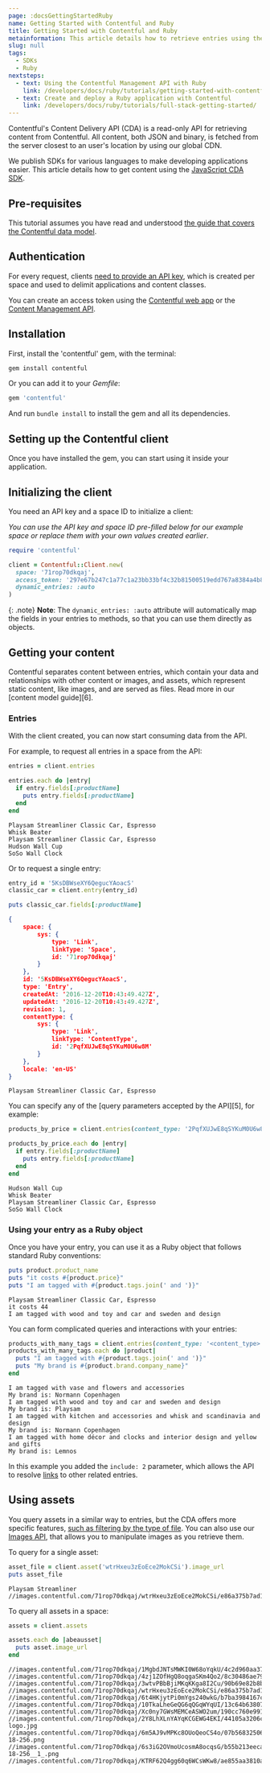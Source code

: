 ```yaml
---
page: :docsGettingStartedRuby
name: Getting Started with Contentful and Ruby
title: Getting Started with Contentful and Ruby
metainformation: This article details how to retrieve entries using the Ruby CDA SDK.
slug: null
tags:
  - SDKs
  - Ruby
nextsteps:
  - text: Using the Contentful Management API with Ruby
    link: /developers/docs/ruby/tutorials/getting-started-with-contentful-cma-and-ruby/
  - text: Create and deploy a Ruby application with Contentful
    link: /developers/docs/ruby/tutorials/full-stack-getting-started/
---
```


Contentful's Content Delivery API (CDA) is a read-only API for retrieving content from Contentful. All content, both JSON and binary, is fetched from the server closest to an user's location by using our global CDN.

We publish SDKs for various languages to make developing applications easier. This article details how to get content using the [JavaScript CDA SDK](https://github.com/contentful/contentful.js).

## Pre-requisites

This tutorial assumes you have read and understood [the guide that covers the Contentful data model](/developers/docs/concepts/data-model/).

## Authentication

For every request, clients [need to provide an API key](/developers/docs/references/authentication/), which is created per space and used to delimit applications and content classes.

You can create an access token using the [Contentful web app](https://be.contentful.com/login) or the [Content Management API](/developers/docs/references/content-management-api/#/reference/api-keys/create-an-api-key).

## Installation

First, install the 'contentful' gem, with the terminal:

```bash
gem install contentful
```

Or you can add it to your _Gemfile_:

```ruby
gem 'contentful'
```

And run `bundle install` to install the gem and all its dependencies.

## Setting up the Contentful client

Once you have installed the gem, you can start using it inside your application.

## Initializing the client

You need an API key and a space ID to initialize a client:

_You can use the API key and space ID pre-filled below for our example space or replace them with your own values created earlier_.

```ruby
require 'contentful'

client = Contentful::Client.new(
  space: '71rop70dkqaj',
  access_token: '297e67b247c1a77c1a23bb33bf4c32b81500519edd767a8384a4b8f8803fb971',
  dynamic_entries: :auto
)
```

{: .note}
**Note**: The `dynamic_entries: :auto` attribute will automatically map the fields in your entries to methods, so that you can use them directly as objects.

## Getting your content

Contentful separates content between entries, which contain your data and relationships with other content or images, and assets, which represent static content, like images, and are served as files. Read more in our [content model guide][6].

### Entries

With the client created, you can now start consuming data from the API.

For example, to request all entries in a space from the API:

```ruby
entries = client.entries

entries.each do |entry|
  if entry.fields[:productName]
    puts entry.fields[:productName]
  end
end
```

```
Playsam Streamliner Classic Car, Espresso
Whisk Beater
Playsam Streamliner Classic Car, Espresso
Hudson Wall Cup
SoSo Wall Clock
```

Or to request a single entry:

```ruby
entry_id = '5KsDBWseXY6QegucYAoacS'
classic_car = client.entry(entry_id)

puts classic_car.fields[:productName]
```

```json
{
    space: {
        sys: {
            type: 'Link',
            linkType: 'Space',
            id: '71rop70dkqaj'
        }
    },
    id: '5KsDBWseXY6QegucYAoacS',
    type: 'Entry',
    createdAt: '2016-12-20T10:43:49.427Z',
    updatedAt: '2016-12-20T10:43:49.427Z',
    revision: 1,
    contentType: {
        sys: {
            type: 'Link',
            linkType: 'ContentType',
            id: '2PqfXUJwE8qSYKuM0U6w8M'
        }
    },
    locale: 'en-US'
}
```

```
Playsam Streamliner Classic Car, Espresso
```

You can specify any of the [query parameters accepted by the API][5], for example:

```ruby
products_by_price = client.entries(content_type: '2PqfXUJwE8qSYKuM0U6w8M', order: 'fields.price')

products_by_price.each do |entry|
  if entry.fields[:productName]
    puts entry.fields[:productName]
  end
end
```

```
Hudson Wall Cup
Whisk Beater
Playsam Streamliner Classic Car, Espresso
SoSo Wall Clock
```

### Using your entry as a Ruby object

Once you have your entry, you can use it as a Ruby object that follows standard Ruby conventions:

```ruby
puts product.product_name
puts "it costs #{product.price}"
puts "I am tagged with #{product.tags.join(' and ')}"
```

```
Playsam Streamliner Classic Car, Espresso
it costs 44
I am tagged with wood and toy and car and sweden and design
```

You can form complicated queries and interactions with your entries:

```ruby
products_with_many_tags = client.entries(content_type: '<content_type>', include: 2).select { |product| product.tags.size > 2 }
products_with_many_tags.each do |product|
  puts "I am tagged with #{product.tags.join(' and ')}"
  puts "My brand is #{product.brand.company_name}"
end
```

```
I am tagged with vase and flowers and accessories
My brand is: Normann Copenhagen
I am tagged with wood and toy and car and sweden and design
My brand is: Playsam
I am tagged with kitchen and accessories and whisk and scandinavia and design
My brand is: Normann Copenhagen
I am tagged with home décor and clocks and interior design and yellow and gifts
My brand is: Lemnos

```

In this example you added the `include: 2` parameter, which allows the API to resolve [links][4] to other related entries.

## Using assets

You query assets in a similar way to entries, but the CDA offers more specific features, [such as filtering by the type of file](/developers/docs/references/content-delivery-api/#/reference/search-parameters/filtering-assets-by-mime-type/). You can also use our [Images API](/developers/docs/references/images-api/), that allows you to manipulate images as you retrieve them.

To query for a single asset:

```ruby
asset_file = client.asset('wtrHxeu3zEoEce2MokCSi').image_url
puts asset_file
```

```
Playsam Streamliner
//images.contentful.com/71rop70dkqaj/wtrHxeu3zEoEce2MokCSi/e86a375b7ad18c25e4ff55de1eac42fe/quwowooybuqbl6ntboz3.jpg
```

To query all assets in a space:

```ruby
assets = client.assets

assets.each do |abeausset|
  puts asset.image_url
end
```

```
//images.contentful.com/71rop70dkqaj/1MgbdJNTsMWKI0W68oYqkU/4c2d960aa37fe571d261ffaf63f53163/9ef190c59f0d375c0dea58b58a4bc1f0.jpeg
//images.contentful.com/71rop70dkqaj/4zj1ZOfHgQ8oqgaSKm4Qo2/8c30486ae79d029aa9f0ed5e7c9ac100/playsam.jpg
//images.contentful.com/71rop70dkqaj/3wtvPBbBjiMKqKKga8I2Cu/90b69e82b8b735383d09706bdd2d9dc5/zJYzDlGk.jpeg
//images.contentful.com/71rop70dkqaj/wtrHxeu3zEoEce2MokCSi/e86a375b7ad18c25e4ff55de1eac42fe/quwowooybuqbl6ntboz3.jpg
//images.contentful.com/71rop70dkqaj/6t4HKjytPi0mYgs240wkG/b7ba3984167c53d728e7533e54ab179d/toys_512pxGREY.png
//images.contentful.com/71rop70dkqaj/10TkaLheGeQG6qQGqWYqUI/13c64b63807d1fd1c4b42089d2fafdd6/ryugj83mqwa1asojwtwb.jpg
//images.contentful.com/71rop70dkqaj/Xc0ny7GWsMEMCeASWO2um/190cc760e991d27fba6e8914b87a736d/jqvtazcyfwseah9fmysz.jpg
//images.contentful.com/71rop70dkqaj/2Y8LhXLnYAYqKCGEWG4EKI/44105a3206c591d5a64a3ea7575169e0/lemnos-logo.jpg
//images.contentful.com/71rop70dkqaj/6m5AJ9vMPKc8OUoQeoCS4o/07b56832506b9494678d1acc08d01f51/1418244847_Streamline-18-256.png
//images.contentful.com/71rop70dkqaj/6s3iG2OVmoUcosmA8ocqsG/b55b213eeca80de2ecad2b92aaa0065d/1418244847_Streamline-18-256__1_.png
//images.contentful.com/71rop70dkqaj/KTRF62Q4gg60q6WCsWKw8/ae855aa3810a0f6f8fee25c0cabb4e8f/soso.clock.jpg
```

[1]: https://github.com/contentful/contentful.rb
[2]: https://github.com/contentful/contentful_middleman_examples
[3]: https://github.com/contentful/contentful-bootstrap.rb
[4]: /developers/docs/concepts/links/
